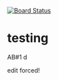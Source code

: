 [![Board Status](https://dev.azure.com/sferg0325/faf8300b-43ed-4573-a61d-69e23d985e4f/8b2aae5d-ead6-4daf-aa93-0bfacf94f866/_apis/work/boardbadge/d22fd271-f0d3-48b9-8bcb-e7f2d2ed5528)](https://dev.azure.com/sferg0325/faf8300b-43ed-4573-a61d-69e23d985e4f/_boards/board/t/8b2aae5d-ead6-4daf-aa93-0bfacf94f866/Microsoft.RequirementCategory)
# testing
AB#1
d

edit forced!